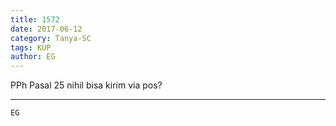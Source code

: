```yaml
---
title: 1572
date: 2017-06-12
category: Tanya-SC
tags: KUP
author: EG
---
```


PPh Pasal 25 nihil bisa kirim via pos?

---



`EG`
